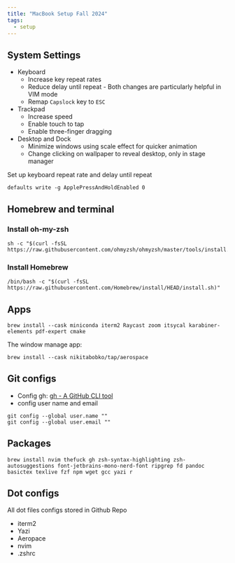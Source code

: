 ```yaml
---
title: "MacBook Setup Fall 2024" 
tags:
  - setup
---
```


## System Settings

- Keyboard
    - Increase key repeat rates
    - Reduce delay until repeat - Both changes are particularly helpful in VIM mode
    - Remap `Capslock` key to `ESC`
- Trackpad
    - Increase speed
    - Enable touch to tap
    - Enable three-finger dragging
- Desktop and Dock
    - Minimize windows using scale effect for quicker animation
    - Change clicking on wallpaper to reveal desktop, only in stage manager

Set up keyboard repeat rate and delay until repeat

```shell
defaults write -g ApplePressAndHoldEnabled 0
```

## Homebrew and terminal

### Install oh-my-zsh

```shell
sh -c "$(curl -fsSL https://raw.githubusercontent.com/ohmyzsh/ohmyzsh/master/tools/install.sh)"
```

### Install Homebrew

```shell
/bin/bash -c "$(curl -fsSL https://raw.githubusercontent.com/Homebrew/install/HEAD/install.sh)"
```

## Apps

```shell
brew install --cask miniconda iterm2 Raycast zoom itsycal karabiner-elements pdf-expert cmake
```

The window manage app:

```shell
brew install --cask nikitabobko/tap/aerospace
```
## Git configs

- Config gh: [gh - A GitHub CLI tool](https://bagelquant.github.io/mac%20setup/gh-github-cli-tool/)
- config user name and email

```shell
git config --global user.name ""
git config --global user.email ""
```

## Packages

```shell
brew install nvim thefuck gh zsh-syntax-highlighting zsh-autosuggestions font-jetbrains-mono-nerd-font ripgrep fd pandoc basictex texlive fzf npm wget gcc yazi r
```

## Dot configs

All dot files configs stored in Github Repo

- iterm2
- Yazi
- Aeropace
- nvim
- .zshrc

